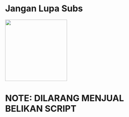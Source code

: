 # Jangan Lupa Subs

<img src="https://telegra.ph/file/696076406bf2516adb1fd.jpg" width="200" height="200"/>


# NOTE: DILARANG MENJUAL BELIKAN SCRIPT 

